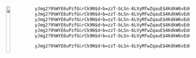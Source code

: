 #

  [<img src="./eddie.gif" align="left" height="127" width="15%">](https://www.youtube.com/watch?v=0O2aH4XLbto)
  <img align="left" src="" width="0" />
  
```css
yJmg2?9%WYE6uPzfG&rCk9N$d+b=zzT-bLSn-6LVyMfwZqauE$4KdkW6vEdmyRJH5GEwex*XKvY111111111111111111
yJmg2?9%WYE6uPzfG&rCk9N$d+b=zzT-bLSn-6LVyMfwZqauE$4KdkW6vEdmyRJH5GEwex*XKvY111111111111111111
yJmg2?9%WYE6uPzfG&rCk9N$d+b=zzT-bLSn-6LVyMfwZqauE$4KdkW6vEdmyRJH5GEwex*XKvY111111111111111111
yJmg2?9%WYE6uPzfG&rCk9N$d+b=zzT-bLSn-6LVyMfwZqauE$4KdkW6vEdmyRJH5GEwex*XKvY111111111111111111
yJmg2?9%WYE6uPzfG&rCk9N$d+b=zzT-bLSn-6LVyMfwZqauE$4KdkW6vEdmyRJH5GEwex*XKvY111111111111111111
yJmg2?9%WYE6uPzfG&rCk9N$d+b=zzT-bLSn-6LVyMfwZqauE$4KdkW6vEdmyRJH5GEwex*XKvY111111111111111111
```

```css
yJmg2?9%WYE6uPzfG&rCk9N$d+b=zzT-bLSn-6LVyMfwZqauE$4KdkW6vEdmyRJH5GEwex*XKvY111111111111111111
```
